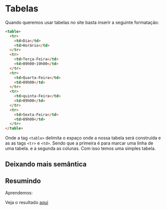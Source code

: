 # Tabelas

Quando queremos usar tabelas no site basta inserir a seguinte formatação:

```html
<table>
  <tr>
    <td>Dia</td>
    <td>Horário</td>
  </tr>
  <tr>
    <td>Terça-Feira</td>
    <td>09h00~19h00</td>
  </tr>
  <tr>
    <td>Quarta-Feira</td>
    <td>09h00</td>
  </tr>
  <tr>
    <td>quinta-Feira</td>
    <td>09h00</td>
  </tr>
  <tr>
    <td>Sexta-Feira</td>
    <td>09h00</td>
  </tr>
</table>
```

Onde a tag `<table>` delimita o espaço onde a nossa tabela será construída e as as tags `<tr>` e `<td>`. Sendo que a primeira é para marcar uma linha de uma tabela. e a segunda as colunas.
Com isso temos uma simples tabela.

## Deixando mais semântica

## Resumindo

Aprendemos:

Veja o resultado [aqui]()
